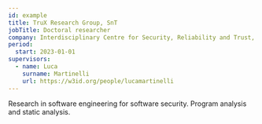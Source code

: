 ```yaml
---
id: example
title: TruX Research Group, SnT
jobTitle: Doctoral researcher
company: Interdisciplinary Centre for Security, Reliability and Trust, Luxembourg
period:
  start: 2023-01-01
supervisors:
  - name: Luca
    surname: Martinelli
    url: https://w3id.org/people/lucamartinelli
---
```


Research in software engineering for software security. Program analysis and static analysis.